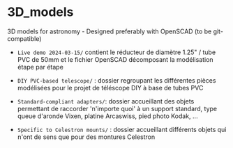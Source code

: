 # 3D_models
3D models for astronomy - Designed preferably with OpenSCAD (to be git-compatible)

* `Live demo 2024-03-15/` contient le réducteur de diamètre 1.25" / tube PVC de 50mm et le fichier OpenSCAD décomposant la modélisation étape par étape

* `DIY PVC-based telescope/` : dossier regroupant les différentes pièces modélisées pour le projet de téléscope DIY à base de tubes PVC

* `Standard-compliant adapters/`: dossier accueillant des objets permettant de raccorder 'n'importe quoi' à un support standard, type queue d'aronde Vixen, platine Arcaswiss, pied photo Kodak, ...

* `Specific to Celestron mounts/` : dossier accueillant différents objets qui n'ont de sens que pour des montures Celestron



